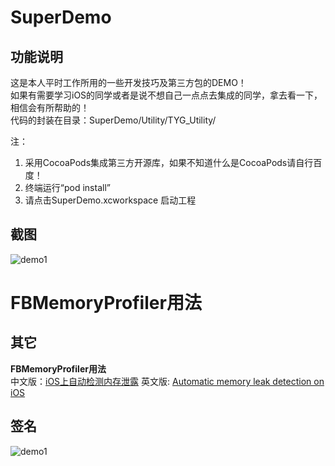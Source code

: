 # SuperDemo
## 功能说明
这是本人平时工作所用的一些开发技巧及第三方包的DEMO！    
如果有需要学习iOS的同学或者是说不想自己一点点去集成的同学，拿去看一下，相信会有所帮助的！    
代码的封装在目录：SuperDemo/Utility/TYG_Utility/    
   
注：    
1. 采用CocoaPods集成第三方开源库，如果不知道什么是CocoaPods请自行百度！    
2. 终端运行“pod install”    
3. 请点击SuperDemo.xcworkspace 启动工程    

## 截图
![demo1](https://github.com/bingxue314159/SuperDemo/raw/master/Screen/SuperDemo.gif "菜单")  

FBMemoryProfiler用法    
=======
## 其它
**FBMemoryProfiler用法**    
中文版：[iOS上自动检测内存泄露](http://www.cocoachina.com/ios/20160419/15954.html)
英文版: [Automatic memory leak detection on iOS](https://code.facebook.com/posts/583946315094347/automatic-memory-leak-detection-on-ios/)

## 签名
![demo1](https://github.com/bingxue314159/SuperDemo/raw/master/Screen/程序,你快下来吧.gif "签名")    